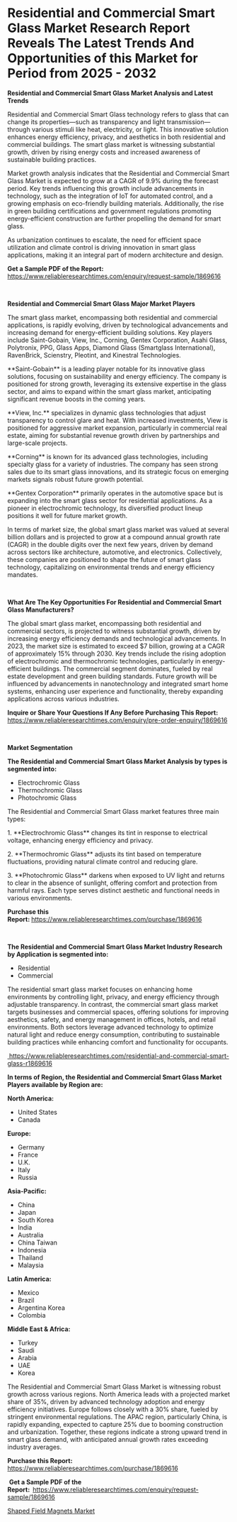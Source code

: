 <p><h1>Residential and Commercial Smart Glass Market Research Report Reveals The Latest Trends And Opportunities of this Market for Period from 2025 - 2032</h1></p><p><strong>Residential and Commercial Smart Glass Market Analysis and Latest Trends</strong></p>
<p><p>Residential and Commercial Smart Glass technology refers to glass that can change its properties—such as transparency and light transmission—through various stimuli like heat, electricity, or light. This innovative solution enhances energy efficiency, privacy, and aesthetics in both residential and commercial buildings. The smart glass market is witnessing substantial growth, driven by rising energy costs and increased awareness of sustainable building practices.</p><p>Market growth analysis indicates that the Residential and Commercial Smart Glass Market is expected to grow at a CAGR of 9.9% during the forecast period. Key trends influencing this growth include advancements in technology, such as the integration of IoT for automated control, and a growing emphasis on eco-friendly building materials. Additionally, the rise in green building certifications and government regulations promoting energy-efficient construction are further propelling the demand for smart glass. </p><p>As urbanization continues to escalate, the need for efficient space utilization and climate control is driving innovation in smart glass applications, making it an integral part of modern architecture and design.</p></p>
<p><strong>Get a Sample PDF of the Report:&nbsp;</strong> <a href="https://www.reliableresearchtimes.com/enquiry/request-sample/1869616?utm_campaign=2118&utm_medium=2&utm_source=Github&utm_content=ia&utm_term=04022025&utm_id=residential-and-commercial-smart-glass">https://www.reliableresearchtimes.com/enquiry/request-sample/1869616</a></p>
<p>&nbsp;</p>
<p><strong>Residential and Commercial Smart Glass Major Market Players</strong></p>
<p><p>The smart glass market, encompassing both residential and commercial applications, is rapidly evolving, driven by technological advancements and increasing demand for energy-efficient building solutions. Key players include Saint-Gobain, View, Inc., Corning, Gentex Corporation, Asahi Glass, Polytronix, PPG, Glass Apps, Diamond Glass (Smartglass International), RavenBrick, Scienstry, Pleotint, and Kinestral Technologies.</p><p>**Saint-Gobain** is a leading player notable for its innovative glass solutions, focusing on sustainability and energy efficiency. The company is positioned for strong growth, leveraging its extensive expertise in the glass sector, and aims to expand within the smart glass market, anticipating significant revenue boosts in the coming years.</p><p>**View, Inc.** specializes in dynamic glass technologies that adjust transparency to control glare and heat. With increased investments, View is positioned for aggressive market expansion, particularly in commercial real estate, aiming for substantial revenue growth driven by partnerships and large-scale projects.</p><p>**Corning** is known for its advanced glass technologies, including specialty glass for a variety of industries. The company has seen strong sales due to its smart glass innovations, and its strategic focus on emerging markets signals robust future growth potential.</p><p>**Gentex Corporation** primarily operates in the automotive space but is expanding into the smart glass sector for residential applications. As a pioneer in electrochromic technology, its diversified product lineup positions it well for future market growth.</p><p>In terms of market size, the global smart glass market was valued at several billion dollars and is projected to grow at a compound annual growth rate (CAGR) in the double digits over the next few years, driven by demand across sectors like architecture, automotive, and electronics. Collectively, these companies are positioned to shape the future of smart glass technology, capitalizing on environmental trends and energy efficiency mandates.</p></p>
<p>&nbsp;</p>
<p><strong>What Are The Key Opportunities For Residential and Commercial Smart Glass Manufacturers?</strong></p>
<p><p>The global smart glass market, encompassing both residential and commercial sectors, is projected to witness substantial growth, driven by increasing energy efficiency demands and technological advancements. In 2023, the market size is estimated to exceed $7 billion, growing at a CAGR of approximately 15% through 2030. Key trends include the rising adoption of electrochromic and thermochromic technologies, particularly in energy-efficient buildings. The commercial segment dominates, fueled by real estate development and green building standards. Future growth will be influenced by advancements in nanotechnology and integrated smart home systems, enhancing user experience and functionality, thereby expanding applications across various industries.</p></p>
<p><strong>Inquire or Share Your Questions If Any Before Purchasing This Report:</strong> <a href="https://www.reliableresearchtimes.com/enquiry/pre-order-enquiry/1869616?utm_campaign=2118&utm_medium=2&utm_source=Github&utm_content=ia&utm_term=04022025&utm_id=residential-and-commercial-smart-glass">https://www.reliableresearchtimes.com/enquiry/pre-order-enquiry/1869616</a></p>
<p>&nbsp;</p>
<p><strong>Market Segmentation</strong></p>
<p><strong>The Residential and Commercial Smart Glass Market Analysis by types is segmented into:</strong></p>
<p><ul><li>Electrochromic Glass</li><li>Thermochromic Glass</li><li>Photochromic Glass</li></ul></p>
<p><p>The Residential and Commercial Smart Glass market features three main types: </p><p>1. **Electrochromic Glass** changes its tint in response to electrical voltage, enhancing energy efficiency and privacy.</p><p>2. **Thermochromic Glass** adjusts its tint based on temperature fluctuations, providing natural climate control and reducing glare.</p><p>3. **Photochromic Glass** darkens when exposed to UV light and returns to clear in the absence of sunlight, offering comfort and protection from harmful rays. Each type serves distinct aesthetic and functional needs in various environments.</p></p>
<p><strong>Purchase this Report:&nbsp;</strong><a href="https://www.reliableresearchtimes.com/purchase/1869616?utm_campaign=2118&utm_medium=2&utm_source=Github&utm_content=ia&utm_term=04022025&utm_id=residential-and-commercial-smart-glass">https://www.reliableresearchtimes.com/purchase/1869616</a></p>
<p>&nbsp;</p>
<p><strong>The Residential and Commercial Smart Glass Market Industry Research by Application is segmented into:</strong></p>
<p><ul><li>Residential</li><li>Commercial</li></ul></p>
<p><p>The residential smart glass market focuses on enhancing home environments by controlling light, privacy, and energy efficiency through adjustable transparency. In contrast, the commercial smart glass market targets businesses and commercial spaces, offering solutions for improving aesthetics, safety, and energy management in offices, hotels, and retail environments. Both sectors leverage advanced technology to optimize natural light and reduce energy consumption, contributing to sustainable building practices while enhancing comfort and functionality for occupants.</p></p>
<p><a href="https://www.reliableresearchtimes.com/residential-and-commercial-smart-glass-r1869616?utm_campaign=2118&utm_medium=2&utm_source=Github&utm_content=ia&utm_term=04022025&utm_id=residential-and-commercial-smart-glass">&nbsp;https://www.reliableresearchtimes.com/residential-and-commercial-smart-glass-r1869616</a></p>
<p><strong>In terms of Region, the Residential and Commercial Smart Glass Market Players available by Region are:</strong></p>
<p>
    <p> <strong> North America: </strong>
        <ul>
            <li>United States</li>
            <li>Canada</li>
        </ul>
        </p> 
    <p> <strong> Europe: </strong>
        <ul>
            <li>Germany</li>
            <li>France</li>
            <li>U.K.</li>
            <li>Italy</li>
            <li>Russia</li>
        </ul>
        </p> 
    <p> <strong> Asia-Pacific: </strong>
        <ul>
            <li>China</li>
            <li>Japan</li>
            <li>South Korea</li>
            <li>India</li>
            <li>Australia</li>
            <li>China Taiwan</li>
            <li>Indonesia</li>
            <li>Thailand</li>
            <li>Malaysia</li>
        </ul>
        </p> 
    <p> <strong> Latin America: </strong>
        <ul>
            <li>Mexico</li>
            <li>Brazil</li>
            <li>Argentina Korea</li>
            <li>Colombia</li>
        </ul>
        </p> 
    <p> <strong> Middle East & Africa: </strong>
        <ul>
            <li>Turkey</li>
            <li>Saudi</li>
            <li>Arabia</li>
            <li>UAE</li>
            <li>Korea</li>
        </ul>
    </p>
    </p>
<p><p>The Residential and Commercial Smart Glass Market is witnessing robust growth across various regions. North America leads with a projected market share of 35%, driven by advanced technology adoption and energy efficiency initiatives. Europe follows closely with a 30% share, fueled by stringent environmental regulations. The APAC region, particularly China, is rapidly expanding, expected to capture 25% due to booming construction and urbanization. Together, these regions indicate a strong upward trend in smart glass demand, with anticipated annual growth rates exceeding industry averages.</p></p>
<p><strong>Purchase this Report: </strong><a href="https://www.reliableresearchtimes.com/purchase/1869616?utm_campaign=2118&utm_medium=2&utm_source=Github&utm_content=ia&utm_term=04022025&utm_id=residential-and-commercial-smart-glass">https://www.reliableresearchtimes.com/purchase/1869616</a></p>
<p>&nbsp;<strong>Get a Sample PDF of the Report:&nbsp;&nbsp;</strong><a href="https://www.reliableresearchtimes.com/enquiry/request-sample/1869616?utm_campaign=2118&utm_medium=2&utm_source=Github&utm_content=ia&utm_term=04022025&utm_id=residential-and-commercial-smart-glass">https://www.reliableresearchtimes.com/enquiry/request-sample/1869616</a></p>
<p><strong></strong></p>
<p><p><a href="https://github.com/nicoletavirag/Market-Research-Report-List-5/blob/main/shaped-field-magnets-market.md?utm_campaign=2118&utm_medium=2&utm_source=Github&utm_content=ia&utm_term=04022025&utm_id=residential-and-commercial-smart-glass">Shaped Field Magnets Market</a></p></p>